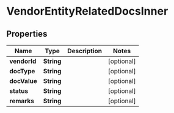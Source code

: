 

# VendorEntityRelatedDocsInner


## Properties

| Name | Type | Description | Notes |
|------------ | ------------- | ------------- | -------------|
|**vendorId** | **String** |  |  [optional] |
|**docType** | **String** |  |  [optional] |
|**docValue** | **String** |  |  [optional] |
|**status** | **String** |  |  [optional] |
|**remarks** | **String** |  |  [optional] |



